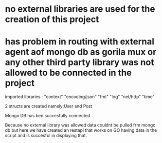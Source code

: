 # no external libraries are used for the creation of this project
# has problem in routing with external agent aof mongo db as gorila mux or any other third party library was not allowed to be connected in the project 


imported libraries :
"context"
"encoding/json"
"fmt"
"log"
"net/http"
"time"



2 structs are created namely:User and Post 

 Mongo DB has ben succesfully connected 

 Because no external library was allowed data couldnt be pulled frm mongo db but here we have created an restapi that works on GO having data in the script and is succesful in displaying that.
 